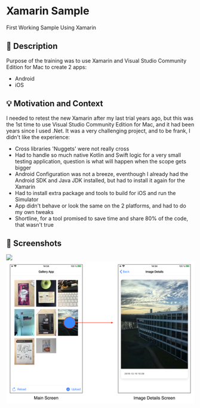# Xamarin Sample
First Working Sample Using Xamarin

## :scroll: Description
Purpose of the training was to use Xamarin and Visual Studio Community Edition for Mac to create 2 apps:
  - Android
  - iOS
 
## :bulb: Motivation and Context
I needed to retest the new Xamarin after my last trial years ago, but this was the 1st time to use Visual Studio Community Edition for Mac, and it had been years since I used .Net.
It was a very challenging project, and to be frank, I didn't like the experience: 
 - Cross libraries 'Nuggets' were not really cross
 - Had to handle so much native Kotlin and Swift logic for a very small testing application, question is what will happen when the scope gets bigger 
 - Android Configuration was not a breeze, eventhough I already had the Android SDK and Java JDK installed, but had to install it again for the Xamarin
 - Had to install extra package and tools to build for iOS and run the Simulator
 - App didn't behave or look the same on the 2 platforms, and had to do my own tweaks
 - Shortline, for a tool promised to save time and share 80% of the code, that wasn't true

## :camera_flash: Screenshots
<img src="/xamarin_android.gif" width="300">&emsp;<img src="/xamarin.png" width="600">
